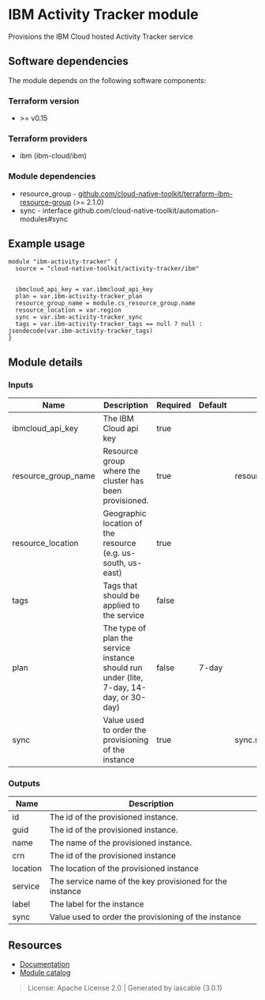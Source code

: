 # IBM Activity Tracker module

Provisions the IBM Cloud hosted Activity Tracker service


## Software dependencies

The module depends on the following software components:

### Terraform version

- \>= v0.15

### Terraform providers


- ibm (ibm-cloud/ibm)

### Module dependencies


- resource_group - [github.com/cloud-native-toolkit/terraform-ibm-resource-group](https://github.com/cloud-native-toolkit/terraform-ibm-resource-group) (>= 2.1.0)
- sync - interface github.com/cloud-native-toolkit/automation-modules#sync

## Example usage

```hcl
module "ibm-activity-tracker" {
  source = "cloud-native-toolkit/activity-tracker/ibm"


  ibmcloud_api_key = var.ibmcloud_api_key
  plan = var.ibm-activity-tracker_plan
  resource_group_name = module.cs_resource_group.name
  resource_location = var.region
  sync = var.ibm-activity-tracker_sync
  tags = var.ibm-activity-tracker_tags == null ? null : jsondecode(var.ibm-activity-tracker_tags)
}

```

## Module details

### Inputs

| Name | Description | Required | Default | Source |
|------|-------------|---------|----------|--------|
| ibmcloud_api_key | The IBM Cloud api key | true |  |  |
| resource_group_name | Resource group where the cluster has been provisioned. | true |  | resource_group.name |
| resource_location | Geographic location of the resource (e.g. us-south, us-east) | true |  |  |
| tags | Tags that should be applied to the service | false |  |  |
| plan | The type of plan the service instance should run under (lite, 7-day, 14-day, or 30-day) | false | 7-day |  |
| sync | Value used to order the provisioning of the instance | true |  | sync.sync |

### Outputs

| Name | Description |
|------|-------------|
| id | The id of the provisioned instance. |
| guid | The id of the provisioned instance. |
| name | The name of the provisioned instance. |
| crn | The id of the provisioned instance |
| location | The location of the provisioned instance |
| service | The service name of the key provisioned for the instance |
| label | The label for the instance |
| sync | Value used to order the provisioning of the instance |

## Resources

- [Documentation](https://operate.cloudnativetoolkit.dev)
- [Module catalog](https://modules.cloudnativetoolkit.dev)

> License: Apache License 2.0 | Generated by iascable (3.0.1)
